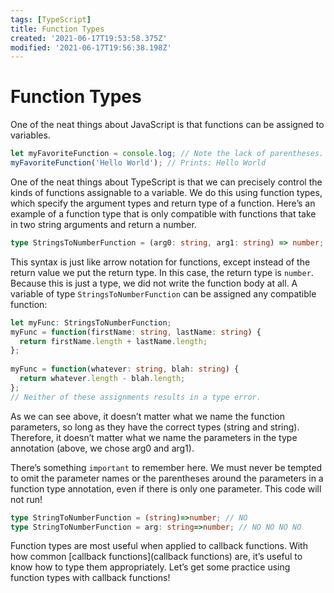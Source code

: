 ```yaml
---
tags: [TypeScript]
title: Function Types
created: '2021-06-17T19:53:58.375Z'
modified: '2021-06-17T19:56:38.198Z'
---
```


# Function Types
One of the neat things about JavaScript is that functions can be assigned to variables.
```ts
let myFavoriteFunction = console.log; // Note the lack of parentheses.
myFavoriteFunction('Hello World'); // Prints: Hello World
```
One of the neat things about TypeScript is that we can precisely control the kinds of functions assignable to a variable. We do this using function types, which specify the argument types and return type of a function. Here’s an example of a function type that is only compatible with functions that take in two string arguments and return a number.


```ts
type StringsToNumberFunction = (arg0: string, arg1: string) => number;
```

This syntax is just like arrow notation for functions, except instead of the return value we put the return type. In this case, the return type is `number`. Because this is just a type, we did not write the function body at all. A variable of type `StringsToNumberFunction` can be assigned any compatible function:

```ts
let myFunc: StringsToNumberFunction;
myFunc = function(firstName: string, lastName: string) {
  return firstName.length + lastName.length;
};
 
myFunc = function(whatever: string, blah: string) {
  return whatever.length - blah.length;
};
// Neither of these assignments results in a type error.
```
As we can see above, it doesn’t matter what we name the function parameters, so long as they have the correct types (string and string). Therefore, it doesn’t matter what we name the parameters in the type annotation (above, we chose arg0 and arg1).

There’s something `important` to remember here. We must never be tempted to omit the parameter names or the parentheses around the parameters in a function type annotation, even if there is only one parameter. This code will not run!

```ts
type StringToNumberFunction = (string)=>number; // NO
type StringToNumberFunction = arg: string=>number; // NO NO NO NO
```

Function types are most useful when applied to callback functions. With how common [callback functions](callback functions) are, it’s useful to know how to type them appropriately. Let’s get some practice using function types with callback functions!
